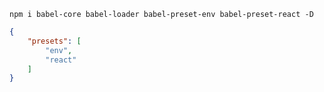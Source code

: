 `npm i babel-core babel-loader babel-preset-env babel-preset-react -D`

```json
{
    "presets": [
        "env",
        "react"
    ]
}
```